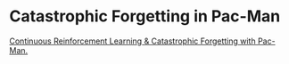 # Catastrophic Forgetting in Pac-Man
[Continuous Reinforcement Learning & Catastrophic Forgetting with Pac-Man.](https://github.com/Kiopsy/Pacman/blob/master/Overcoming%20Catastrophic%20Forgetting%20in%20Pacman.pdf)

